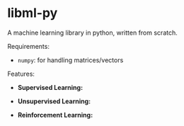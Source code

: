 # libml-py
A machine learning library in python, written from scratch.

Requirements:
* `numpy`: for handling matrices/vectors

Features:
* **Supervised Learning:**

* **Unsupervised Learning:**

* **Reinforcement Learning:**
